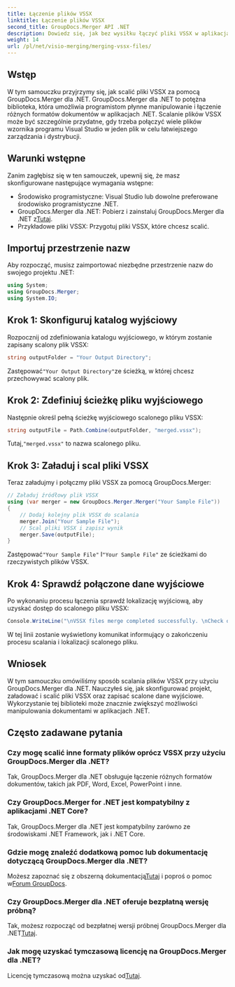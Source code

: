 ```yaml
---
title: Łączenie plików VSSX
linktitle: Łączenie plików VSSX
second_title: GroupDocs.Merger API .NET
description: Dowiedz się, jak bez wysiłku łączyć pliki VSSX w aplikacjach .NET za pomocą GroupDocs.Merger, zwiększając efektywność zarządzania dokumentami.
weight: 14
url: /pl/net/visio-merging/merging-vssx-files/
---
```

## Wstęp
W tym samouczku przyjrzymy się, jak scalić pliki VSSX za pomocą GroupDocs.Merger dla .NET. GroupDocs.Merger dla .NET to potężna biblioteka, która umożliwia programistom płynne manipulowanie i łączenie różnych formatów dokumentów w aplikacjach .NET. Scalanie plików VSSX może być szczególnie przydatne, gdy trzeba połączyć wiele plików wzornika programu Visual Studio w jeden plik w celu łatwiejszego zarządzania i dystrybucji.
## Warunki wstępne
Zanim zagłębisz się w ten samouczek, upewnij się, że masz skonfigurowane następujące wymagania wstępne:
- Środowisko programistyczne: Visual Studio lub dowolne preferowane środowisko programistyczne .NET.
-  GroupDocs.Merger dla .NET: Pobierz i zainstaluj GroupDocs.Merger dla .NET z[Tutaj](https://releases.groupdocs.com/merger/net/).
- Przykładowe pliki VSSX: Przygotuj pliki VSSX, które chcesz scalić.

## Importuj przestrzenie nazw
Aby rozpocząć, musisz zaimportować niezbędne przestrzenie nazw do swojego projektu .NET:
```csharp
using System; 
using GroupDocs.Merger;
using System.IO;
```
## Krok 1: Skonfiguruj katalog wyjściowy
Rozpocznij od zdefiniowania katalogu wyjściowego, w którym zostanie zapisany scalony plik VSSX:
```csharp
string outputFolder = "Your Output Directory";
```
 Zastępować`"Your Output Directory"`ze ścieżką, w której chcesz przechowywać scalony plik.
## Krok 2: Zdefiniuj ścieżkę pliku wyjściowego
Następnie określ pełną ścieżkę wyjściowego scalonego pliku VSSX:
```csharp
string outputFile = Path.Combine(outputFolder, "merged.vssx");
```
 Tutaj,`"merged.vssx"` to nazwa scalonego pliku.
## Krok 3: Załaduj i scal pliki VSSX
Teraz załadujmy i połączmy pliki VSSX za pomocą GroupDocs.Merger:
```csharp
// Załaduj źródłowy plik VSSX
using (var merger = new GroupDocs.Merger.Merger("Your Sample File"))
{
    // Dodaj kolejny plik VSSX do scalania
    merger.Join("Your Sample File");
    // Scal pliki VSSX i zapisz wynik
    merger.Save(outputFile);
}
```
 Zastępować`"Your Sample File"` I`"Your Sample File"` ze ścieżkami do rzeczywistych plików VSSX.
## Krok 4: Sprawdź połączone dane wyjściowe
Po wykonaniu procesu łączenia sprawdź lokalizację wyjściową, aby uzyskać dostęp do scalonego pliku VSSX:
```csharp
Console.WriteLine("\nVSSX files merge completed successfully. \nCheck output in {0}", outputFolder);
```
W tej linii zostanie wyświetlony komunikat informujący o zakończeniu procesu scalania i lokalizacji scalonego pliku.

## Wniosek
W tym samouczku omówiliśmy sposób scalania plików VSSX przy użyciu GroupDocs.Merger dla .NET. Nauczyłeś się, jak skonfigurować projekt, załadować i scalić pliki VSSX oraz zapisać scalone dane wyjściowe. Wykorzystanie tej biblioteki może znacznie zwiększyć możliwości manipulowania dokumentami w aplikacjach .NET.

## Często zadawane pytania
### Czy mogę scalić inne formaty plików oprócz VSSX przy użyciu GroupDocs.Merger dla .NET?
Tak, GroupDocs.Merger dla .NET obsługuje łączenie różnych formatów dokumentów, takich jak PDF, Word, Excel, PowerPoint i inne.
### Czy GroupDocs.Merger for .NET jest kompatybilny z aplikacjami .NET Core?
Tak, GroupDocs.Merger dla .NET jest kompatybilny zarówno ze środowiskami .NET Framework, jak i .NET Core.
### Gdzie mogę znaleźć dodatkową pomoc lub dokumentację dotyczącą GroupDocs.Merger dla .NET?
 Możesz zapoznać się z obszerną dokumentacją[Tutaj](https://tutorials.groupdocs.com/merger/net/) i poproś o pomoc w[Forum GroupDocs](https://forum.groupdocs.com/c/merger/32).
### Czy GroupDocs.Merger dla .NET oferuje bezpłatną wersję próbną?
 Tak, możesz rozpocząć od bezpłatnej wersji próbnej GroupDocs.Merger dla .NET[Tutaj](https://releases.groupdocs.com/).
### Jak mogę uzyskać tymczasową licencję na GroupDocs.Merger dla .NET?
 Licencję tymczasową można uzyskać od[Tutaj](https://purchase.groupdocs.com/temporary-license/).
